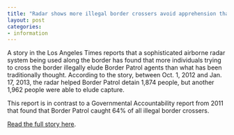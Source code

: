 ```yaml
---
title: "Radar shows more illegal border crossers avoid apprehension than are caught"
layout: post
categories:
- information
---
```


A story in the Los Angeles Times reports that a sophisticated airborne radar system being used along the border has found that more individuals trying to cross the border illegally elude Border Patrol agents than what has been traditionally thought. According to the story, between Oct. 1, 2012 and Jan. 17, 2013, the radar helped Border Patrol detain 1,874 people, but another 1,962 people were able to elude capture.

This report is in contrast to a Governmental Accountability report from 2011 that found that Border Patrol caught 64% of all illegal border crossers.

[Read the full story here](https://www.numbersusa.com/content/news/april-5-2013/radar-shows-more-illegal-border-crossers-avoid-apprehension-are-caught.html).